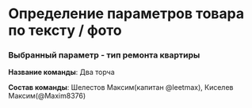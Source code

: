 # Определение параметров товара по тексту / фото


### Выбранный параметр - тип ремонта квартиры


**Название команды**: Два торча


**Состав команды**: Шелестов Максим(капитан @leetmax), Киселев Максим(@Maxim8376)